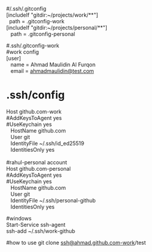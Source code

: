 #/.ssh/.gitconfig<br />
[includeIf "gitdir:~/projects/work/**"]<br />
    &nbsp;&nbsp;path = .gitconfig-work<br />
[includeIf "gitdir:~/projects/personal/**"]<br />
   &nbsp;&nbsp; path = .gitconfig-personal<br />

#.ssh/.gitconfig-work<br />
#work config<br />
[user]<br />
 &nbsp;&nbsp; name = Ahmad Maulidin Al Furqon<br />
&nbsp;&nbsp;  email  = ahmadmaulidin@test.com<br />


# .ssh/config
Host github.com-work<br />
#AddKeysToAgent yes<br />
#UseKeychain yes<br />
&nbsp;&nbsp;  HostName github.com<br />
&nbsp;&nbsp;  User git<br />
&nbsp;&nbsp; IdentityFile ~/.ssh/id_ed25519<br />
&nbsp;&nbsp;  IdentitiesOnly yes<br />
<br />
#rahul-personal account<br />
Host github.com-personal<br />
#AddKeysToAgent yes<br />
#UseKeychain yes<br />
&nbsp;&nbsp;  HostName github.com<br />
&nbsp;&nbsp;  User git<br />
&nbsp;&nbsp;  IdentityFile ~/.ssh/personal-github<br />
 &nbsp;&nbsp; IdentitiesOnly yes<br />

#windows<br />
Start-Service ssh-agent<br />
ssh-add ~/.ssh/work-github<br />


#how to use
git clone ssh@ahmad.github.com-work/test
